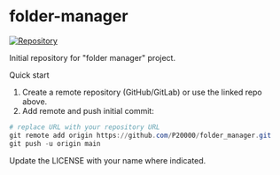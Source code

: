 # folder-manager

[![Repository](https://img.shields.io/badge/repo-P20000/folder_manager-blue)](https://github.com/P20000/folder_manager)

Initial repository for "folder manager" project.

Quick start

1. Create a remote repository (GitHub/GitLab) or use the linked repo above.
2. Add remote and push initial commit:

```powershell
# replace URL with your repository URL
git remote add origin https://github.com/P20000/folder_manager.git
git push -u origin main
```

Update the LICENSE with your name where indicated.
